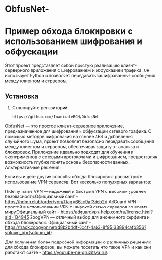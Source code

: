 # ObfusNet- 

# Пример обхода блокировки с использованием шифрования и обфускации
Этот проект представляет собой простую реализацию клиент-серверного приложения с шифрованием и обфускацией трафика. Он использует Python и позволяет передавать зашифрованные сообщения между клиентом и сервером.
## Установка
1. Склонируйте репозиторий:
   ```bash
   https://github.com/InanimateRCH/ObfusNet-

ObfusNet — это простое клиент-серверное приложение, предназначенное для шифрования и обфускации сетевого трафика. С помощью методов шифрования на основе AES и добавления случайного шума, проект позволяет безопасно передавать сообщения между клиентом и сервером, обеспечивая защиту от анализа и блокировок. Приложение идеально подходит для обучения и экспериментов с сетевыми протоколами и шифрованием, предоставляя возможность глубже понять основы безопасности данных.
Альтернативные решения:

Если вы ищете другие способы обхода блокировок, рассмотрите использование VPN-сервисов. Вот несколько популярных вариантов:

   Hidemy name VPN — надежный и быстрый VPN с высоким уровнем безопасности.Официальный сайт - https://hdmn.club/order/vpn/#tag=66ac9af3deb2d
    AdGuard VPN — простой в использовании VPN с широкой сетью серверов по всему миру.Официальный сайт - https://adguardvpn-help.com/ru/license.html?aid=134945
    ZoogVPN — отличный выбор для анонимного серфинга и обхода блокировок. Официальный сайт - https://track.zoogvpn.net/d8b2b4df-6c4f-4ab3-8f95-33894cafb356?voluum_id={voluum_id} 

Для получения более подробной информации о различных решениях для обхода блокировок, вы можете посетить что такое VPN и как они работают сайте - https://youtube-ne-gruzitsya.ru/.
